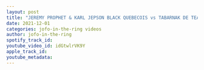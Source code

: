 ```yaml
---
layout: post
title: "JEREMY PROPHET & KARL JEPSON BLACK QUEBECOIS vs TABARNAK DE TEAM TDT IWS TAG TEAM CHAMPIONSHIP MATCH"
date: 2021-12-01
categories: jofo-in-the-ring videos
author: jofo-in-the-ring
spotify_track_id: 
youtube_video_id: idGtwlrVK9Y
apple_track_id: 
youtube_metadata: 
---
```

